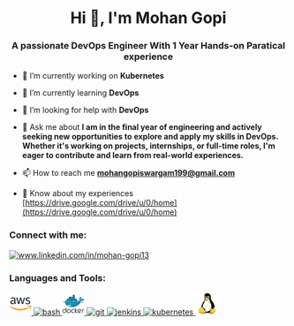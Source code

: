 <h1 align="center">Hi 👋, I'm Mohan Gopi</h1>
<h3 align="center">A passionate DevOps Engineer With 1 Year Hands-on Paratical experience</h3>

- 🔭 I’m currently working on **Kubernetes**

- 🌱 I’m currently learning **DevOps**

- 🤝 I’m looking for help with **DevOps**

- 💬 Ask me about **I am in the final year of engineering and actively seeking new opportunities to explore and apply my skills in DevOps. Whether it's working on projects, internships, or full-time roles, I'm eager to contribute and learn from real-world experiences.**

- 📫 How to reach me **mohangopiswargam199@gmail.com**

- 📄 Know about my experiences [https://drive.google.com/drive/u/0/home](https://drive.google.com/drive/u/0/home)

<h3 align="left">Connect with me:</h3>
<p align="left">
<a href="https://linkedin.com/in/www.linkedin.com/in/mohan-gopi13" target="blank"><img align="center" src="https://raw.githubusercontent.com/rahuldkjain/github-profile-readme-generator/master/src/images/icons/Social/linked-in-alt.svg" alt="www.linkedin.com/in/mohan-gopi13" height="30" width="40" /></a>
</p>

<h3 align="left">Languages and Tools:</h3>
<p align="left"> <a href="https://aws.amazon.com" target="_blank" rel="noreferrer"> <img src="https://raw.githubusercontent.com/devicons/devicon/master/icons/amazonwebservices/amazonwebservices-original-wordmark.svg" alt="aws" width="40" height="40"/> </a> <a href="https://www.gnu.org/software/bash/" target="_blank" rel="noreferrer"> <img src="https://www.vectorlogo.zone/logos/gnu_bash/gnu_bash-icon.svg" alt="bash" width="40" height="40"/> </a> <a href="https://www.docker.com/" target="_blank" rel="noreferrer"> <img src="https://raw.githubusercontent.com/devicons/devicon/master/icons/docker/docker-original-wordmark.svg" alt="docker" width="40" height="40"/> </a> <a href="https://git-scm.com/" target="_blank" rel="noreferrer"> <img src="https://www.vectorlogo.zone/logos/git-scm/git-scm-icon.svg" alt="git" width="40" height="40"/> </a> <a href="https://www.jenkins.io" target="_blank" rel="noreferrer"> <img src="https://www.vectorlogo.zone/logos/jenkins/jenkins-icon.svg" alt="jenkins" width="40" height="40"/> </a> <a href="https://kubernetes.io" target="_blank" rel="noreferrer"> <img src="https://www.vectorlogo.zone/logos/kubernetes/kubernetes-icon.svg" alt="kubernetes" width="40" height="40"/> </a> <a href="https://www.linux.org/" target="_blank" rel="noreferrer"> <img src="https://raw.githubusercontent.com/devicons/devicon/master/icons/linux/linux-original.svg" alt="linux" width="40" height="40"/> </a> </p>
